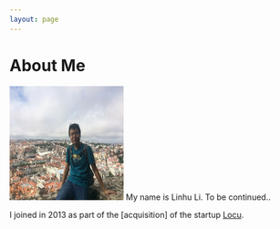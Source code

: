 ```yaml
---
layout: page
---
```


# About Me

<img src="/images/rubilacxe3.jpg" class="floatpic" width="200" height="200">
My name is Linhu Li. To be continued..

I joined in 2013 as part of the [acquisition] of the startup [Locu][locu].


[Locu]: http://locu.com/
